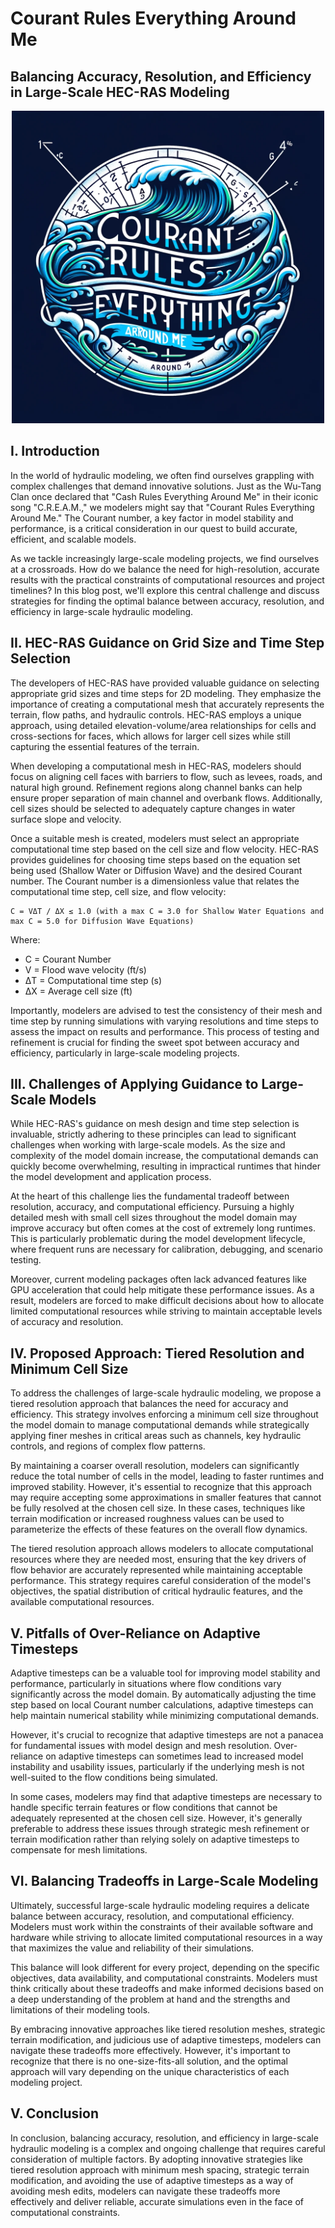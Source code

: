 # Courant Rules Everything Around Me 
## Balancing Accuracy, Resolution, and Efficiency in Large-Scale HEC-RAS Modeling 

<p align="center">
  <img src="img/CourantRulesEverythingAroundMe.png" width="500">
</p>
 
## I. Introduction

In the world of hydraulic modeling, we often find ourselves grappling with complex challenges that demand innovative solutions. Just as the Wu-Tang Clan once declared that "Cash Rules Everything Around Me" in their iconic song "C.R.E.A.M.," we modelers might say that "Courant Rules Everything Around Me." The Courant number, a key factor in model stability and performance, is a critical consideration in our quest to build accurate, efficient, and scalable models.

As we tackle increasingly large-scale modeling projects, we find ourselves at a crossroads. How do we balance the need for high-resolution, accurate results with the practical constraints of computational resources and project timelines? In this blog post, we'll explore this central challenge and discuss strategies for finding the optimal balance between accuracy, resolution, and efficiency in large-scale hydraulic modeling.

## II. HEC-RAS Guidance on Grid Size and Time Step Selection

The developers of HEC-RAS have provided valuable guidance on selecting appropriate grid sizes and time steps for 2D modeling. They emphasize the importance of creating a computational mesh that accurately represents the terrain, flow paths, and hydraulic controls. HEC-RAS employs a unique approach, using detailed elevation-volume/area relationships for cells and cross-sections for faces, which allows for larger cell sizes while still capturing the essential features of the terrain.

When developing a computational mesh in HEC-RAS, modelers should focus on aligning cell faces with barriers to flow, such as levees, roads, and natural high ground. Refinement regions along channel banks can help ensure proper separation of main channel and overbank flows. Additionally, cell sizes should be selected to adequately capture changes in water surface slope and velocity.

Once a suitable mesh is created, modelers must select an appropriate computational time step based on the cell size and flow velocity. HEC-RAS provides guidelines for choosing time steps based on the equation set being used (Shallow Water or Diffusion Wave) and the desired Courant number. The Courant number is a dimensionless value that relates the computational time step, cell size, and flow velocity:
```
C = VΔT / ΔX ≤ 1.0 (with a max C = 3.0 for Shallow Water Equations and max C = 5.0 for Diffusion Wave Equations)
```

Where:
- C = Courant Number
- V = Flood wave velocity (ft/s)
- ΔT = Computational time step (s)
- ΔX = Average cell size (ft)

Importantly, modelers are advised to test the consistency of their mesh and time step by running simulations with varying resolutions and time steps to assess the impact on results and performance. This process of testing and refinement is crucial for finding the sweet spot between accuracy and efficiency, particularly in large-scale modeling projects.

## III. Challenges of Applying Guidance to Large-Scale Models

While HEC-RAS's guidance on mesh design and time step selection is invaluable, strictly adhering to these principles can lead to significant challenges when working with large-scale models. As the size and complexity of the model domain increase, the computational demands can quickly become overwhelming, resulting in impractical runtimes that hinder the model development and application process.

At the heart of this challenge lies the fundamental tradeoff between resolution, accuracy, and computational efficiency. Pursuing a highly detailed mesh with small cell sizes throughout the model domain may improve accuracy but often comes at the cost of extremely long runtimes. This is particularly problematic during the model development lifecycle, where frequent runs are necessary for calibration, debugging, and scenario testing.

Moreover, current modeling packages often lack advanced features like GPU acceleration that could help mitigate these performance issues. As a result, modelers are forced to make difficult decisions about how to allocate limited computational resources while striving to maintain acceptable levels of accuracy and resolution.

## IV. Proposed Approach: Tiered Resolution and Minimum Cell Size

To address the challenges of large-scale hydraulic modeling, we propose a tiered resolution approach that balances the need for accuracy and efficiency. This strategy involves enforcing a minimum cell size throughout the model domain to manage computational demands while strategically applying finer meshes in critical areas such as channels, key hydraulic controls, and regions of complex flow patterns.

By maintaining a coarser overall resolution, modelers can significantly reduce the total number of cells in the model, leading to faster runtimes and improved stability. However, it's essential to recognize that this approach may require accepting some approximations in smaller features that cannot be fully resolved at the chosen cell size. In these cases, techniques like terrain modification or increased roughness values can be used to parameterize the effects of these features on the overall flow dynamics.

The tiered resolution approach allows modelers to allocate computational resources where they are needed most, ensuring that the key drivers of flow behavior are accurately represented while maintaining acceptable performance. This strategy requires careful consideration of the model's objectives, the spatial distribution of critical hydraulic features, and the available computational resources.

## V. Pitfalls of Over-Reliance on Adaptive Timesteps

Adaptive timesteps can be a valuable tool for improving model stability and performance, particularly in situations where flow conditions vary significantly across the model domain. By automatically adjusting the time step based on local Courant number calculations, adaptive timesteps can help maintain numerical stability while minimizing computational demands.

However, it's crucial to recognize that adaptive timesteps are not a panacea for fundamental issues with model design and mesh resolution. Over-reliance on adaptive timesteps can sometimes lead to increased model instability and usability issues, particularly if the underlying mesh is not well-suited to the flow conditions being simulated.

In some cases, modelers may find that adaptive timesteps are necessary to handle specific terrain features or flow conditions that cannot be adequately represented at the chosen cell size. However, it's generally preferable to address these issues through strategic mesh refinement or terrain modification rather than relying solely on adaptive timesteps to compensate for mesh limitations.

## VI. Balancing Tradeoffs in Large-Scale Modeling

Ultimately, successful large-scale hydraulic modeling requires a delicate balance between accuracy, resolution, and computational efficiency. Modelers must work within the constraints of their available software and hardware while striving to allocate limited computational resources in a way that maximizes the value and reliability of their simulations.

This balance will look different for every project, depending on the specific objectives, data availability, and computational constraints. Modelers must think critically about these tradeoffs and make informed decisions based on a deep understanding of the problem at hand and the strengths and limitations of their modeling tools.

By embracing innovative approaches like tiered resolution meshes, strategic terrain modification, and judicious use of adaptive timesteps, modelers can navigate these tradeoffs more effectively. However, it's important to recognize that there is no one-size-fits-all solution, and the optimal approach will vary depending on the unique characteristics of each modeling project.

## V. Conclusion

In conclusion, balancing accuracy, resolution, and efficiency in large-scale hydraulic modeling is a complex and ongoing challenge that requires careful consideration of multiple factors. By adopting innovative strategies like tiered resolution approach with minimum mesh spacing, strategic terrain modification, and avoiding the use of adaptive timesteps as a way of avoiding mesh edits, modelers can navigate these tradeoffs more effectively and deliver reliable, accurate simulations even in the face of computational constraints.
